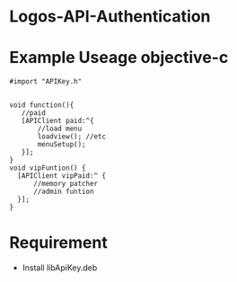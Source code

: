 # Logos-API-Authentication

# Example Useage objective-c
```obj-c
#import "APIKey.h"


void function(){
   //paid 
   [APIClient paid:^{
       //load menu
       loadview(); //etc
       menuSetup();
   }];
}
void vipFuntion() {
  [APIClient vipPaid:^ {
      //memory patcher 
      //admin funtion
  }];
}
```

# Requirement
- Install libApiKey.deb
 

